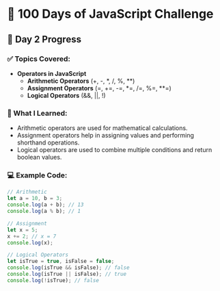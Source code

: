 # 🚀 100 Days of JavaScript Challenge  

## 📅 Day 2 Progress  

### ✅ Topics Covered:
- **Operators in JavaScript**
  - **Arithmetic Operators** (+, -, *, /, %, **)
  - **Assignment Operators** (=, +=, -=, *=, /=, %=, **=)
  - **Logical Operators** (&&, ||, !)

### 📝 What I Learned:
- Arithmetic operators are used for mathematical calculations.  
- Assignment operators help in assigning values and performing shorthand operations.  
- Logical operators are used to combine multiple conditions and return boolean values.  

### 💻 Example Code:
```javascript
// Arithmetic
let a = 10, b = 3;
console.log(a + b); // 13
console.log(a % b); // 1

// Assignment
let x = 5;
x += 2; // x = 7
console.log(x);

// Logical Operators
let isTrue = true, isFalse = false;
console.log(isTrue && isFalse); // false
console.log(isTrue || isFalse); // true
console.log(!isTrue); // false
